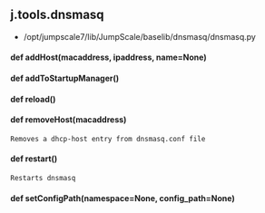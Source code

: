 ## j.tools.dnsmasq

- /opt/jumpscale7/lib/JumpScale/baselib/dnsmasq/dnsmasq.py

#### def addHost(macaddress, ipaddress, name=None) 

    

#### def addToStartupManager() 

    

#### def reload() 

    

#### def removeHost(macaddress) 

    Removes a dhcp-host entry from dnsmasq.conf file

#### def restart() 

    Restarts dnsmasq

#### def setConfigPath(namespace=None, config_path=None) 

    


